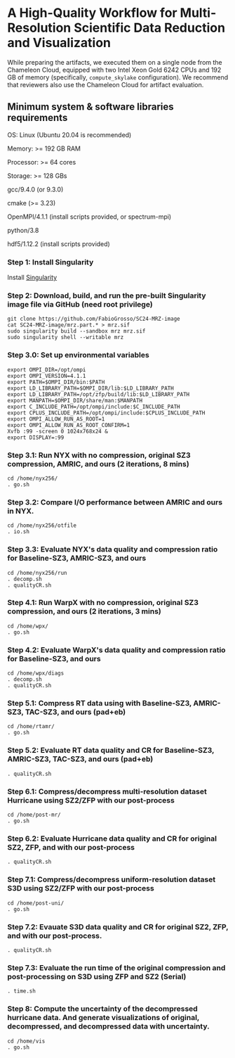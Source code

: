 # A High-Quality Workflow for Multi-Resolution Scientific Data Reduction and Visualization

While preparing the artifacts, we executed them on a single node from the Chameleon Cloud, equipped with two Intel Xeon Gold 6242 CPUs and 192 GB of memory (specifically, ```compute_skylake``` configuration). We recommend that reviewers also use the Chameleon Cloud for artifact evaluation.

## Minimum system & software libraries requirements
OS: Linux (Ubuntu 20.04 is recommended)

Memory: >= 192 GB RAM

Processor: >= 64 cores

Storage: >= 128 GBs

gcc/9.4.0 (or 9.3.0)

cmake (>= 3.23)

OpenMPI/4.1.1 (install scripts provided, or spectrum-mpi)

python/3.8

hdf5/1.12.2 (install scripts provided)

### Step 1: Install Singularity
Install [Singularity](https://singularity-tutorial.github.io/01-installation/)

### Step 2: Download, build, and run the pre-built Singularity image file via GitHub (need root privilege)
```
git clone https://github.com/FabioGrosso/SC24-MRZ-image
cat SC24-MRZ-image/mrz.part.* > mrz.sif
sudo singularity build --sandbox mrz mrz.sif
sudo singularity shell --writable mrz
```

### Step 3.0: Set up environmental variables
```
export OMPI_DIR=/opt/ompi 
export OMPI_VERSION=4.1.1
export PATH=$OMPI_DIR/bin:$PATH
export LD_LIBRARY_PATH=$OMPI_DIR/lib:$LD_LIBRARY_PATH
export LD_LIBRARY_PATH=/opt/zfp/build/lib:$LD_LIBRARY_PATH
export MANPATH=$OMPI_DIR/share/man:$MANPATH
export C_INCLUDE_PATH=/opt/ompi/include:$C_INCLUDE_PATH
export CPLUS_INCLUDE_PATH=/opt/ompi/include:$CPLUS_INCLUDE_PATH
export OMPI_ALLOW_RUN_AS_ROOT=1
export OMPI_ALLOW_RUN_AS_ROOT_CONFIRM=1
Xvfb :99 -screen 0 1024x768x24 &
export DISPLAY=:99
```

### Step 3.1: Run NYX with no compression, original SZ3 compression, AMRIC, and ours (2 iterations, 8 mins)
```
cd /home/nyx256/
. go.sh
```

### Step 3.2: Compare I/O performance between AMRIC and ours in NYX.
```
cd /home/nyx256/otfile
. io.sh
```
### Step 3.3: Evaluate NYX's data quality and compression ratio for Baseline-SZ3, AMRIC-SZ3, and ours
```
cd /home/nyx256/run
. decomp.sh 
. qualityCR.sh 
```
### Step 4.1: Run WarpX with no compression, original SZ3 compression, and ours (2 iterations, 3 mins)
```
cd /home/wpx/
. go.sh
```
### Step 4.2: Evaluate WarpX's data quality and compression ratio for Baseline-SZ3, and ours
```
cd /home/wpx/diags
. decomp.sh 
. qualityCR.sh 
```
### Step 5.1: Compress RT data using with Baseline-SZ3, AMRIC-SZ3, TAC-SZ3, and ours (pad+eb)
```
cd /home/rtamr/
. go.sh 
```
### Step 5.2: Evaluate RT data quality and CR for Baseline-SZ3, AMRIC-SZ3, TAC-SZ3, and ours (pad+eb)
```
. qualityCR.sh 
```
### Step 6.1: Compress/decompress multi-resolution dataset Hurricane using SZ2/ZFP with our post-process
```
cd /home/post-mr/
. go.sh 
```
### Step 6.2: Evaluate Hurricane data quality and CR for original SZ2, ZFP, and with our post-process
```
. qualityCR.sh 
```
### Step 7.1: Compress/decompress uniform-resolution dataset S3D using SZ2/ZFP with our post-process
```
cd /home/post-uni/
. go.sh 
```
### Step 7.2: Evauate S3D data quality and CR for original SZ2, ZFP, and with our post-process.
```
. qualityCR.sh 
```
### Step 7.3: Evaluate the run time of the original compression and post-processing on S3D using ZFP and SZ2 (Serial)
```
. time.sh
```
### Step 8: Compute the uncertainty of the decompressed hurricane data. And generate visualizations of original, decompressed, and decompressed data with uncertainty.
```
cd /home/vis
. go.sh
```

